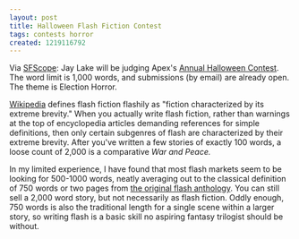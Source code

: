 ```yaml
---
layout: post
title: Halloween Flash Fiction Contest
tags: contests horror
created: 1219116792
---
```

Via [SFScope](http://sfscope.com/2008/08/apex-publications-annual-hallo.html):  Jay Lake will be judging Apex's [Annual Halloween Contest](http://www.apexbookcompany.com/news/2008/08/annual-apex-halloween-contest-information/).  The word limit is 1,000 words, and submissions (by email) are already open.  The theme is Election Horror.<!--break-->

[Wikipedia](http://en.wikipedia.org/wiki/Flash_fiction) defines flash fiction flashily as 
 "fiction characterized by its extreme brevity."  When you actually write flash fiction, rather than warnings at the top of encyclopedia articles demanding references for simple definitions, then only certain subgenres of flash are characterized by their extreme brevity.  After you've written a few stories of exactly 100 words, a loose count of 2,000 is a comparative *War and Peace.*

In my limited experience, I have found that most flash markets seem to be looking for 500-1000 words, neatly averaging out to the classical definition of 750 words or two pages from [the original flash anthology](http://www.amazon.com/Flash-Fiction-Very-Short-Stories/dp/0393308839?tag=mcdema-20).  You can still sell a 2,000 word story, but not necessarily as flash fiction.  Oddly enough, 750 words is also the traditional length for a single scene within a larger story, so writing flash is a basic skill no aspiring fantasy trilogist should be without.
